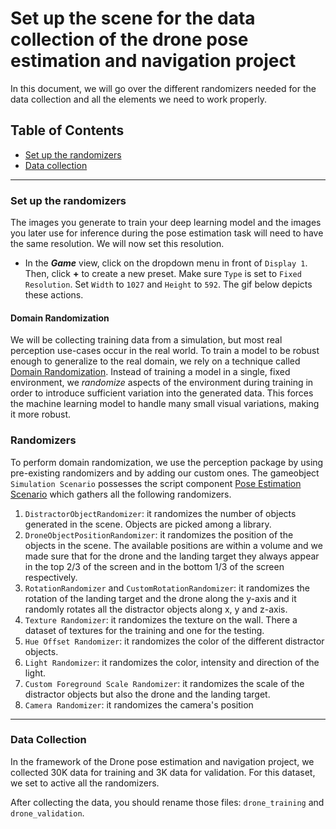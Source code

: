 # Set up the scene for the data collection of the drone pose estimation and navigation project

In this document, we will go over the different randomizers needed for the data collection and all the elements we need to work properly.  


**Table of Contents**
  - 
  - [Set up the randomizers](#step-1)
  - [Data collection](#step-2)

---


### <a name="step-1">Set up the randomizers</a>
The images you generate to train your deep learning model and the images you later use for inference during the pose estimation task will need to have the same resolution. We will now set this resolution.

- In the ***Game*** view, click on the dropdown menu in front of `Display 1`. Then, click **+** to create a new preset. Make sure `Type` is set to `Fixed Resolution`. Set `Width` to `1027` and `Height` to `592`. The gif below depicts these actions. 


#### Domain Randomization
We will be collecting training data from a simulation, but most real perception use-cases occur in the real world. 
To train a model to be robust enough to generalize to the real domain, we rely on a technique called [Domain Randomization](https://arxiv.org/pdf/1703.06907.pdf). Instead of training a model in a single, fixed environment, we _randomize_ aspects of the environment during training in order to introduce sufficient variation into the generated data. This forces the machine learning model to handle many small visual variations, making it more robust.

### Randomizers 
To perform domain randomization, we use the perception package by using pre-existing randomizers and by adding our custom ones. 
The gameobject `Simulation Scenario` possesses the script component [Pose Estimation Scenario](trainSceneProject/Assets/Scripts/PoseEstimationScenario.cs) which gathers all the following randomizers. 

1. `DistractorObjectRandomizer`: it randomizes the number of objects generated in the scene. Objects are picked among a library. 
2. `DroneObjectPositionRandomizer`: it randomizes the position of the objects in the scene. The available positions are within a volume and we made sure that for the drone and the landing target they always appear in the top 2/3 of the screen and in the bottom 1/3 of the screen respectively. 
3. `RotationRandomizer` and  `CustomRotationRandomizer`: it randomizes the rotation of the landing target and the drone along the y-axis and it randomly rotates all the distractor objects along x, y and z-axis. 
4. `Texture Randomizer`: it randomizes the texture on the wall. There a dataset of textures for the training and one for the testing. 
5. `Hue Offset Randomizer`: it randomizes the color of the different distractor objects. 
6. `Light Randomizer`: it randomizes the color, intensity and direction of the light.
7. `Custom Foreground Scale Randomizer`: it randomizes the scale of the distractor objects but also the drone and the landing target. 
8. `Camera Randomizer`: it randomizes the camera's position


---
### <a name="step-2">Data Collection</a> 
In the framework of the Drone pose estimation and navigation project, we collected 30K data for training and 3K data for validation. 
For this dataset, we set to active all the randomizers. 

After collecting the data, you should rename those files: `drone_training` and `drone_validation`. 
